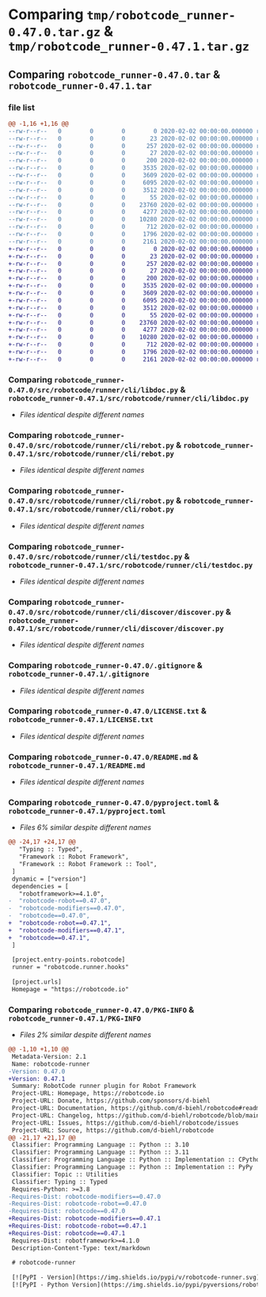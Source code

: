 # Comparing `tmp/robotcode_runner-0.47.0.tar.gz` & `tmp/robotcode_runner-0.47.1.tar.gz`

## Comparing `robotcode_runner-0.47.0.tar` & `robotcode_runner-0.47.1.tar`

### file list

```diff
@@ -1,16 +1,16 @@
--rw-r--r--   0        0        0        0 2020-02-02 00:00:00.000000 robotcode_runner-0.47.0/src/robotcode/runner/__init__.py
--rw-r--r--   0        0        0       23 2020-02-02 00:00:00.000000 robotcode_runner-0.47.0/src/robotcode/runner/__version__.py
--rw-r--r--   0        0        0      257 2020-02-02 00:00:00.000000 robotcode_runner-0.47.0/src/robotcode/runner/hooks.py
--rw-r--r--   0        0        0       27 2020-02-02 00:00:00.000000 robotcode_runner-0.47.0/src/robotcode/runner/py.typed
--rw-r--r--   0        0        0      200 2020-02-02 00:00:00.000000 robotcode_runner-0.47.0/src/robotcode/runner/cli/__init__.py
--rw-r--r--   0        0        0     3535 2020-02-02 00:00:00.000000 robotcode_runner-0.47.0/src/robotcode/runner/cli/libdoc.py
--rw-r--r--   0        0        0     3609 2020-02-02 00:00:00.000000 robotcode_runner-0.47.0/src/robotcode/runner/cli/rebot.py
--rw-r--r--   0        0        0     6095 2020-02-02 00:00:00.000000 robotcode_runner-0.47.0/src/robotcode/runner/cli/robot.py
--rw-r--r--   0        0        0     3512 2020-02-02 00:00:00.000000 robotcode_runner-0.47.0/src/robotcode/runner/cli/testdoc.py
--rw-r--r--   0        0        0       55 2020-02-02 00:00:00.000000 robotcode_runner-0.47.0/src/robotcode/runner/cli/discover/__init__.py
--rw-r--r--   0        0        0    23760 2020-02-02 00:00:00.000000 robotcode_runner-0.47.0/src/robotcode/runner/cli/discover/discover.py
--rw-r--r--   0        0        0     4277 2020-02-02 00:00:00.000000 robotcode_runner-0.47.0/.gitignore
--rw-r--r--   0        0        0    10280 2020-02-02 00:00:00.000000 robotcode_runner-0.47.0/LICENSE.txt
--rw-r--r--   0        0        0      712 2020-02-02 00:00:00.000000 robotcode_runner-0.47.0/README.md
--rw-r--r--   0        0        0     1796 2020-02-02 00:00:00.000000 robotcode_runner-0.47.0/pyproject.toml
--rw-r--r--   0        0        0     2161 2020-02-02 00:00:00.000000 robotcode_runner-0.47.0/PKG-INFO
+-rw-r--r--   0        0        0        0 2020-02-02 00:00:00.000000 robotcode_runner-0.47.1/src/robotcode/runner/__init__.py
+-rw-r--r--   0        0        0       23 2020-02-02 00:00:00.000000 robotcode_runner-0.47.1/src/robotcode/runner/__version__.py
+-rw-r--r--   0        0        0      257 2020-02-02 00:00:00.000000 robotcode_runner-0.47.1/src/robotcode/runner/hooks.py
+-rw-r--r--   0        0        0       27 2020-02-02 00:00:00.000000 robotcode_runner-0.47.1/src/robotcode/runner/py.typed
+-rw-r--r--   0        0        0      200 2020-02-02 00:00:00.000000 robotcode_runner-0.47.1/src/robotcode/runner/cli/__init__.py
+-rw-r--r--   0        0        0     3535 2020-02-02 00:00:00.000000 robotcode_runner-0.47.1/src/robotcode/runner/cli/libdoc.py
+-rw-r--r--   0        0        0     3609 2020-02-02 00:00:00.000000 robotcode_runner-0.47.1/src/robotcode/runner/cli/rebot.py
+-rw-r--r--   0        0        0     6095 2020-02-02 00:00:00.000000 robotcode_runner-0.47.1/src/robotcode/runner/cli/robot.py
+-rw-r--r--   0        0        0     3512 2020-02-02 00:00:00.000000 robotcode_runner-0.47.1/src/robotcode/runner/cli/testdoc.py
+-rw-r--r--   0        0        0       55 2020-02-02 00:00:00.000000 robotcode_runner-0.47.1/src/robotcode/runner/cli/discover/__init__.py
+-rw-r--r--   0        0        0    23760 2020-02-02 00:00:00.000000 robotcode_runner-0.47.1/src/robotcode/runner/cli/discover/discover.py
+-rw-r--r--   0        0        0     4277 2020-02-02 00:00:00.000000 robotcode_runner-0.47.1/.gitignore
+-rw-r--r--   0        0        0    10280 2020-02-02 00:00:00.000000 robotcode_runner-0.47.1/LICENSE.txt
+-rw-r--r--   0        0        0      712 2020-02-02 00:00:00.000000 robotcode_runner-0.47.1/README.md
+-rw-r--r--   0        0        0     1796 2020-02-02 00:00:00.000000 robotcode_runner-0.47.1/pyproject.toml
+-rw-r--r--   0        0        0     2161 2020-02-02 00:00:00.000000 robotcode_runner-0.47.1/PKG-INFO
```

### Comparing `robotcode_runner-0.47.0/src/robotcode/runner/cli/libdoc.py` & `robotcode_runner-0.47.1/src/robotcode/runner/cli/libdoc.py`

 * *Files identical despite different names*

### Comparing `robotcode_runner-0.47.0/src/robotcode/runner/cli/rebot.py` & `robotcode_runner-0.47.1/src/robotcode/runner/cli/rebot.py`

 * *Files identical despite different names*

### Comparing `robotcode_runner-0.47.0/src/robotcode/runner/cli/robot.py` & `robotcode_runner-0.47.1/src/robotcode/runner/cli/robot.py`

 * *Files identical despite different names*

### Comparing `robotcode_runner-0.47.0/src/robotcode/runner/cli/testdoc.py` & `robotcode_runner-0.47.1/src/robotcode/runner/cli/testdoc.py`

 * *Files identical despite different names*

### Comparing `robotcode_runner-0.47.0/src/robotcode/runner/cli/discover/discover.py` & `robotcode_runner-0.47.1/src/robotcode/runner/cli/discover/discover.py`

 * *Files identical despite different names*

### Comparing `robotcode_runner-0.47.0/.gitignore` & `robotcode_runner-0.47.1/.gitignore`

 * *Files identical despite different names*

### Comparing `robotcode_runner-0.47.0/LICENSE.txt` & `robotcode_runner-0.47.1/LICENSE.txt`

 * *Files identical despite different names*

### Comparing `robotcode_runner-0.47.0/README.md` & `robotcode_runner-0.47.1/README.md`

 * *Files identical despite different names*

### Comparing `robotcode_runner-0.47.0/pyproject.toml` & `robotcode_runner-0.47.1/pyproject.toml`

 * *Files 6% similar despite different names*

```diff
@@ -24,17 +24,17 @@
   "Typing :: Typed",
   "Framework :: Robot Framework",
   "Framework :: Robot Framework :: Tool",
 ]
 dynamic = ["version"]
 dependencies = [
   "robotframework>=4.1.0",
-  "robotcode-robot==0.47.0",
-  "robotcode-modifiers==0.47.0",
-  "robotcode==0.47.0",
+  "robotcode-robot==0.47.1",
+  "robotcode-modifiers==0.47.1",
+  "robotcode==0.47.1",
 ]
 
 [project.entry-points.robotcode]
 runner = "robotcode.runner.hooks"
 
 [project.urls]
 Homepage = "https://robotcode.io"
```

### Comparing `robotcode_runner-0.47.0/PKG-INFO` & `robotcode_runner-0.47.1/PKG-INFO`

 * *Files 2% similar despite different names*

```diff
@@ -1,10 +1,10 @@
 Metadata-Version: 2.1
 Name: robotcode-runner
-Version: 0.47.0
+Version: 0.47.1
 Summary: RobotCode runner plugin for Robot Framework
 Project-URL: Homepage, https://robotcode.io
 Project-URL: Donate, https://github.com/sponsors/d-biehl
 Project-URL: Documentation, https://github.com/d-biehl/robotcode#readme
 Project-URL: Changelog, https://github.com/d-biehl/robotcode/blob/main/CHANGELOG.md
 Project-URL: Issues, https://github.com/d-biehl/robotcode/issues
 Project-URL: Source, https://github.com/d-biehl/robotcode
@@ -21,17 +21,17 @@
 Classifier: Programming Language :: Python :: 3.10
 Classifier: Programming Language :: Python :: 3.11
 Classifier: Programming Language :: Python :: Implementation :: CPython
 Classifier: Programming Language :: Python :: Implementation :: PyPy
 Classifier: Topic :: Utilities
 Classifier: Typing :: Typed
 Requires-Python: >=3.8
-Requires-Dist: robotcode-modifiers==0.47.0
-Requires-Dist: robotcode-robot==0.47.0
-Requires-Dist: robotcode==0.47.0
+Requires-Dist: robotcode-modifiers==0.47.1
+Requires-Dist: robotcode-robot==0.47.1
+Requires-Dist: robotcode==0.47.1
 Requires-Dist: robotframework>=4.1.0
 Description-Content-Type: text/markdown
 
 # robotcode-runner
 
 [![PyPI - Version](https://img.shields.io/pypi/v/robotcode-runner.svg)](https://pypi.org/project/robotcode-runner)
 [![PyPI - Python Version](https://img.shields.io/pypi/pyversions/robotcode-runner.svg)](https://pypi.org/project/robotcode-runner)
```

